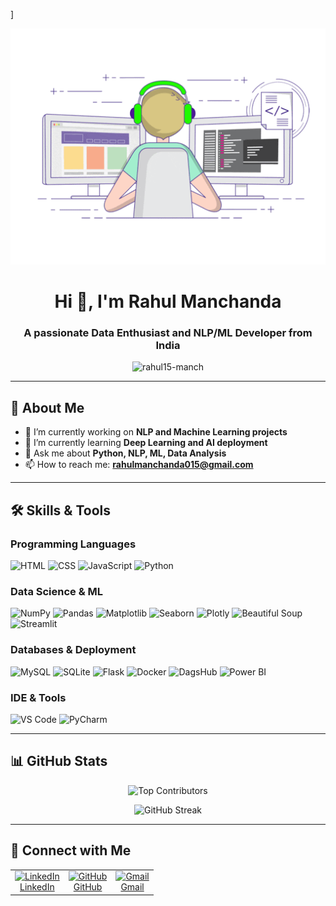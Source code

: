 ]<p align="center">
  <img src="https://github.com/rahul15-manch/rahul15-manch/raw/main/212748842-9fcbad5b-6173-4175-8a61-521f3dbb7514.gif" alt="My GIF" />
</p>



<!-- Intro -->
<h1 align="center">Hi 👋, I'm Rahul Manchanda</h1>
<h3 align="center">A passionate Data Enthusiast and NLP/ML Developer from India</h3>

<p align="center">
  <img src="https://komarev.com/ghpvc/?username=rahul15-manch&label=Profile%20views&color=0e75b6&style=flat" alt="rahul15-manch" />
</p>

---

## 🔹 About Me
- 🔭 I’m currently working on **NLP and Machine Learning projects**
- 🌱 I’m currently learning **Deep Learning and AI deployment**
- 💬 Ask me about **Python, NLP, ML, Data Analysis**
- 📫 How to reach me: **rahulmanchanda015@gmail.com**

---

## 🛠️ Skills & Tools

### Programming Languages
![HTML](https://img.shields.io/badge/HTML5-E34F26?style=for-the-badge&logo=html5&logoColor=white)
![CSS](https://img.shields.io/badge/CSS3-1572B6?style=for-the-badge&logo=css3&logoColor=white)
![JavaScript](https://img.shields.io/badge/JavaScript-F7DF1E?style=for-the-badge&logo=javascript&logoColor=black)
![Python](https://img.shields.io/badge/Python-3776AB?style=for-the-badge&logo=python&logoColor=white)

### Data Science & ML
![NumPy](https://img.shields.io/badge/NumPy-013243?style=for-the-badge&logo=numpy&logoColor=white)
![Pandas](https://img.shields.io/badge/Pandas-150458?style=for-the-badge&logo=pandas&logoColor=white)
![Matplotlib](https://img.shields.io/badge/Matplotlib-003366?style=for-the-badge&logo=matplotlib&logoColor=white)
![Seaborn](https://img.shields.io/badge/Seaborn-3776AB?style=for-the-badge&logo=python&logoColor=white)
![Plotly](https://img.shields.io/badge/Plotly-3DD1F2?style=for-the-badge&logo=plotly&logoColor=white)
![Beautiful Soup](https://img.shields.io/badge/BeautifulSoup-4-green?style=for-the-badge)
![Streamlit](https://img.shields.io/badge/Streamlit-%23FF4B4B.svg?style=for-the-badge&logo=streamlit&logoColor=white)

### Databases & Deployment
![MySQL](https://img.shields.io/badge/MySQL-4479A1?style=for-the-badge&logo=mysql&logoColor=white)
![SQLite](https://img.shields.io/badge/SQLite-003B57?style=for-the-badge&logo=sqlite&logoColor=white)
![Flask](https://img.shields.io/badge/Flask-%23000.svg?style=for-the-badge&logo=flask&logoColor=white)
![Docker](https://img.shields.io/badge/Docker-2496ED?style=for-the-badge&logo=docker&logoColor=white)
![DagsHub](https://img.shields.io/badge/DagsHub-F9AB00?style=for-the-badge&logo=dagshub&logoColor=white)
![Power BI](https://img.shields.io/badge/Power_BI-F2C811?style=for-the-badge&logo=powerbi&logoColor=black)

### IDE & Tools
![VS Code](https://img.shields.io/badge/VS_Code-007ACC?style=for-the-badge&logo=visual-studio-code&logoColor=white)
![PyCharm](https://img.shields.io/badge/IDE-PyCharm-000000?style=for-the-badge&logo=pycharm&logoColor=white)

---

## 📊 GitHub Stats
<p align="center">
  <img src="https://github-contributor-stats.vercel.app/api?username=rahul15-manch&limit=5&theme=dark&combine_all_yearly_contributions=true" alt="Top Contributors" />
</p>
<p align="center">
  <img src="https://github-readme-streak-stats.herokuapp.com/?user=rahul15-manch&theme=dark&hide_border=false" alt="GitHub Streak" />
</p>

---

## 🔗 Connect with Me

<table align="center">
  <tr>
    <td align="center">
      <a href="https://www.linkedin.com/in/rahul-manchanda-3959b120a/" target="_blank">
        <img src="https://cdn.jsdelivr.net/gh/simple-icons/simple-icons/icons/linkedin.svg" alt="LinkedIn" width="40" height="40"/><br>
        LinkedIn
      </a>
    </td>
    <td align="center">
      <a href="https://github.com/rahul15-manch" target="_blank">
        <img src="https://cdn.jsdelivr.net/gh/simple-icons/simple-icons/icons/github.svg" alt="GitHub" width="40" height="40"/><br>
        GitHub
      </a>
    </td>
    <td align="center">
      <a href="mailto:rahulmanchanda015@gmail.com" target="_blank">
        <img src="https://cdn.jsdelivr.net/gh/simple-icons/simple-icons/icons/gmail.svg" alt="Gmail" width="40" height="40"/><br>
        Gmail
      </a>
    </td>
  </tr>
</table>




